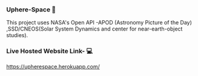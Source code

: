 ### Uphere-Space :rocket:

This project uses NASA's Open API -APOD (Astronomy Picture of the Day) ,SSD/CNEOS(Solar System Dynamics and center for near-earth-object studies).


### Live Hosted Website Link- :computer:
https://upherespace.herokuapp.com/
